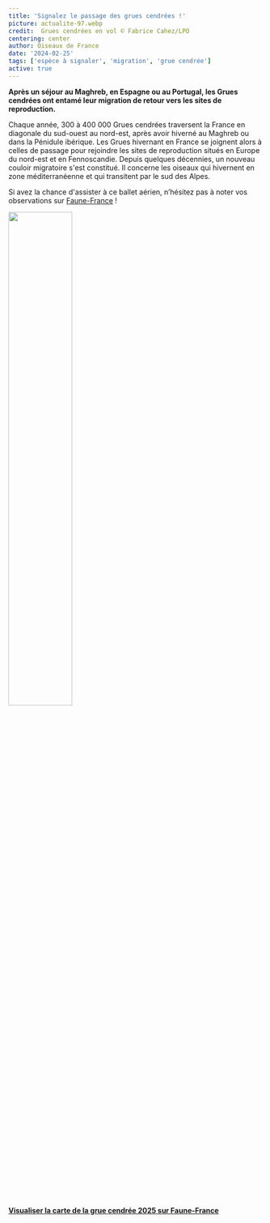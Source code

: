 ```yaml
---
title: 'Signalez le passage des grues cendrées !'
picture: actualite-97.webp
credit:  Grues cendrées en vol © Fabrice Cahez/LPO
centering: center
author: Oiseaux de France
date: '2024-02-25'
tags: ['espèce à signaler', 'migration', 'grue cendrée']
active: true
---
```

**Après un séjour au Maghreb, en Espagne ou au Portugal, les Grues cendrées ont entamé leur migration de retour vers les sites de reproduction.** 


Chaque année, 300 à 400 000 Grues cendrées traversent la France en diagonale du sud-ouest au nord-est, après avoir hiverné au Maghreb ou dans la Pénidule ibérique. Les Grues hivernant en France se joignent alors à celles de passage pour rejoindre les sites de reproduction situés en Europe du nord-est et en Fennoscandie. 
Depuis quelques décennies, un nouveau couloir migratoire s'est constitué. Il concerne les oiseaux qui hivernent en zone méditerranéenne et qui transitent par le sud des Alpes.

Si avez la chance d'assister à ce ballet aérien, n’hésitez pas à noter vos observations sur [Faune-France](https://www.faune-france.org) ! 

<img class="InformativePagePicture" style="width: 50%" src="/news/actualite-97-cartegrue.webp"/>
<span class="InformativePagePictureLegend"></span>

**[Visualiser la carte de la grue cendrée 2025 sur Faune-France](https://www.faune-france.org/index.php?m_id=30147)**




